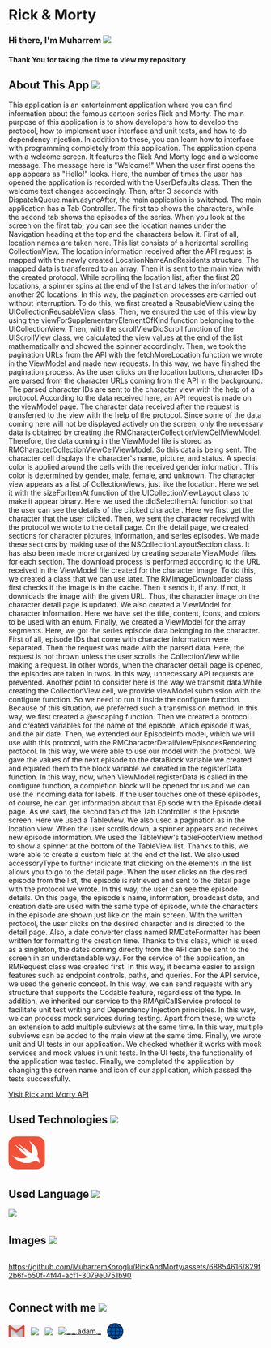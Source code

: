 # Rick & Morty
### Hi there, I'm Muharrem <img src = "https://raw.githubusercontent.com/MartinHeinz/MartinHeinz/master/wave.gif" width = "42"> 
#### Thank You for taking the time to view my repository 

## <h2> About This App <img src = "https://c.tenor.com/JsoERRQcZqYAAAAi/thumbs-up-joypixels.gif" width = "42"></h2>
This application is an entertainment application where you can find information about the famous cartoon series Rick and Morty. The main purpose of this application is to show developers how to develop the protocol, how to implement user interface and unit tests, and how to do dependency injection. In addition to these, you can learn how to interface with programming completely from this application. The application opens with a welcome screen. It features the Rick And Morty logo and a welcome message. The message here is "Welcome!" When the user first opens the app appears as "Hello!" looks. Here, the number of times the user has opened the application is recorded with the UserDefaults class. Then the welcome text changes accordingly. Then, after 3 seconds with DispatchQueue.main.asyncAfter, the main application is switched. The main application has a Tab Controller. The first tab shows the characters, while the second tab shows the episodes of the series. When you look at the screen on the first tab, you can see the location names under the Navigation heading at the top and the characters below it. First of all, location names are taken here. This list consists of a horizontal scrolling CollectionView. The location information received after the API request is mapped with the newly created LocationNameAndResidents structure. The mapped data is transferred to an array. Then it is sent to the main view with the created protocol. While scrolling the location list, after the first 20 locations, a spinner spins at the end of the list and takes the information of another 20 locations. In this way, the pagination processes are carried out without interruption. To do this, we first created a ReusableView using the UICollectionReusableView class. Then, we ensured the use of this view by using the viewForSupplementaryElementOfKind function belonging to the UICollectionView.
  Then, with the scrollViewDidScroll function of the UIScrollView class, we calculated the view values at the end of the list mathematically and showed the spinner accordingly. Then, we took the pagination URLs from the API with the fetchMoreLocation function we wrote in the ViewModel and made new requests. In this way, we have finished the pagination process. As the user clicks on the location buttons, character IDs are parsed from the character URLs coming from the API in the background. The parsed character IDs are sent to the character view with the help of a protocol. According to the data received here, an API request is made on the viewModel page. The character data received after the request is transferred to the view with the help of the protocol. Since some of the data coming here will not be displayed actively on the screen, only the necessary data is obtained by creating the RMCharacterCollectionViewCellViewModel. Therefore, the data coming in the ViewModel file is stored as RMCharacterCollectionViewCellViewModel. So this data is being sent. The character cell displays the character's name, picture, and status. A special color is applied around the cells with the received gender information. This color is determined by gender, male, female, and unknown. The character view appears as a list of CollectionViews, just like the location. Here we set it with the sizeForItemAt function of the UICollectionViewLayout class to make it appear binary. Here we used the didSelectItemAt function so that the user can see the details of the clicked character. Here we first get the character that the user clicked. Then, we sent the character received with the protocol we wrote to the detail page. On the detail page, we created sections for character pictures, information, and series episodes. We made these sections by making use of the NSCollectionLayoutSection class. It has also been made more organized by creating separate ViewModel files for each section. The download process is performed according to the URL received in the ViewModel file created for the character image. To do this, we created a class that we can use later. The RMImageDownloader class first checks if the image is in the cache. Then it sends it, if any. If not, it downloads the image with the given URL. Thus, the character image on the character detail page is updated. We also created a ViewModel for character information. Here we have set the title, content, icons, and colors to be used with an enum. Finally, we created a ViewModel for the array segments. Here, we got the series episode data belonging to the character. First of all, episode IDs that come with character information were separated. Then the request was made with the parsed data. Here, the request is not thrown unless the user scrolls the CollectionView while making a request. In other words, when the character detail page is opened, the episodes are taken in twos. In this way, unnecessary API requests are prevented. Another point to consider here is the way we transmit data.While creating the CollectionView cell, we provide viewModel submission with the configure function. So we need to run it inside the configure function. Because of this situation, we preferred such a transmission method. In this way, we first created a @escaping function. Then we created a protocol and created variables for the name of the episode, which episode it was, and the air date. Then, we extended our EpisodeInfo model, which we will use with this protocol, with the RMCharacterDetailViewEpisodesRendering protocol. In this way, we were able to use our model with the protocol. We gave the values of the next episode to the dataBlock variable we created and equated them to the block variable we created in the registerData function. In this way, now, when ViewModel.registerData is called in the configure function, a completion block will be opened for us and we can use the incoming data for labels. If the user touches one of these episodes, of course, he can get information about that Episode with the Episode detail page. As we said, the second tab of the Tab Controller is the Episode screen. Here we used a TableView. We also used a pagination as in the location view. When the user scrolls down, a spinner appears and receives new episode information. We used the TableView's tableFooterView method to show a spinner at the bottom of the TableView list. Thanks to this, we were able to create a custom field at the end of the list. We also used accessoryType to further indicate that clicking on the elements in the list allows you to go to the detail page. When the user clicks on the desired episode from the list, the episode is retrieved and sent to the detail page with the protocol we wrote. In this way, the user can see the episode details. On this page, the episode's name, information, broadcast date, and creation date are used with the same type of episode, while the characters in the episode are shown just like on the main screen. With the written protocol, the user clicks on the desired character and is directed to the detail page. Also, a date converter class named RMDateFormatter has been written for formatting the creation time. Thanks to this class, which is used as a singleton, the dates coming directly from the API can be sent to the screen in an understandable way. For the service of the application, an RMRequest class was created first. In this way, it became easier to assign features such as endpoint controls, paths, and queries. For the API service, we used the generic concept. In this way, we can send requests with any structure that supports the Codable feature, regardless of the type. In addition, we inherited our service to the RMApiCallService protocol to facilitate unit test writing and Dependency Injection principles. In this way, we can process mock services during testing. Apart from these, we wrote an extension to add multiple subviews at the same time. In this way, multiple subviews can be added to the main view at the same time. Finally, we wrote unit and UI tests in our application. We checked whether it works with mock services and mock values in unit tests. In the UI tests, the functionality of the application was tested. Finally, we completed the application by changing the screen name and icon of our application, which passed the tests successfully.

<a href="https://rickandmortyapi.com/" target="_blank">Visit Rick and Morty API</a><br>

<h2> Used Technologies <img src = "https://media2.giphy.com/media/QssGEmpkyEOhBCb7e1/giphy.gif?cid=ecf05e47a0n3gi1bfqntqmob8g9aid1oyj2wr3ds3mg700bl&rid=giphy.gif" width = "42"> </h2>
<div class="row">
      <div class="column">
<img width ='72px' src 
     ='https://raw.githubusercontent.com/MuharremKoroglu/MuharremKoroglu/main/swift-icon.svg'>
  </div>
</div>

<h2> Used Language <img src = "https://media.giphy.com/media/Zd6jPg8hcp4Q3vrvjo/giphy.gif" width = "42"> </h2>
<div class="row">
      <div class="column">
<img width ='82px' src 
     ='https://upload.wikimedia.org/wikipedia/commons/a/a5/Flag_of_the_United_Kingdom_%281-2%29.svg'>
  </div>
</div>

<h2> Images <img src = "https://media2.giphy.com/media/psneItdLMpWy36ejfA/source.gif" width = "62"> </h2>
  <div class="column">



https://github.com/MuharremKoroglu/RickAndMorty/assets/68854616/829f2b6f-b50f-4f44-acf1-3079e0751b90



  </div>
<h2> Connect with me <img src='https://raw.githubusercontent.com/ShahriarShafin/ShahriarShafin/main/Assets/handshake.gif' width="100"> </h2>
<a href = 'mailto:muharremkoroglu245@gmail.com'> <img align="center" width = '32px' align= 'center' src="https://raw.githubusercontent.com/MuharremKoroglu/MuharremKoroglu/main/gmail-logo-2561.svg"/></a> &nbsp;
<a href = 'https://www.linkedin.com/in/muharremkoroglu/'> <img align="center" width = '32px' align= 'center' src="https://raw.githubusercontent.com/rahulbanerjee26/githubAboutMeGenerator/main/icons/linked-in-alt.svg"/></a> &nbsp;
<a href = 'https://muharremkoroglu.medium.com/'> <img align="center" width = '32px' align= 'center' src="https://raw.githubusercontent.com/rahulbanerjee26/githubAboutMeGenerator/main/icons/medium.svg"/></a> &nbsp;
<a href="https://www.instagram.com/m.koroglu99/" target="blank"><img align="center" src="https://raw.githubusercontent.com/rahuldkjain/github-profile-readme-generator/master/src/images/icons/Social/instagram.svg" alt="_._.adam._"  width="32px" align= 'center' /></a> &nbsp;
<a href = 'https://synta-x.com/'> <img align="center" width = '32px' align= 'center' src="https://raw.githubusercontent.com/MuharremKoroglu/MuharremKoroglu/main/internet-svgrepo-com%20(2).svg"/></a> &nbsp;





